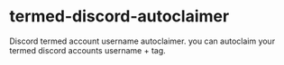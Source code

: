 # termed-discord-autoclaimer
Discord termed account username autoclaimer. you can autoclaim your termed discord accounts username + tag.
